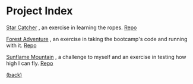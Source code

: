 # Project Index

[Star Catcher](https://star--catcher.herokuapp.com/) , an exercise in learning the ropes. [Repo](https://github.com/SHG42/star_catcher.git)

[Forest Adventure](https://forestadventures.herokuapp.com/) , an exercise in taking the bootcamp's code and running with it. [Repo](https://github.com/SHG42/forest_adventure.git)

[Sunflame Mountain](https://sunflame-mountain.herokuapp.com/) , a challenge to myself and an exercise in testing how high I can fly. [Repo](https://github.com/SHG42/sunflame_mountain.git)

[(back)](./)

